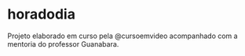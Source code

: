 # horadodia
 Projeto elaborado em curso pela @cursoemvideo acompanhado com a mentoria do professor Guanabara. 
